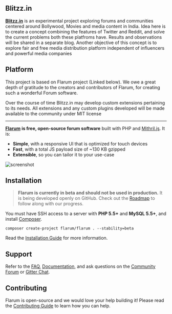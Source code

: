 ## Blitzz.in
**[Blitzz.in](http://blitzz.in)** is an experimental project exploring forums and communities centered around Bollywood, Movies and media content in India. Idea here is to create a concept combining the features of Twitter and Reddit, and solve the current problems both these platfroms have. Results and observations will be shared in a separate blog. Another objective of this concept is to explore fair and free media distribution platform independent of influencers and powerful media companies 

## Platform
This project is based on Flarum project (Linked below). We owe a great depth of gratitude to the creators and contributors of Flarum, for creating such a wonderful Forum software.

Over the course of time Blitzz.in may develop custom extensions pertaining to its needs. All extensions and any custom plugins developed will be made available to the community under MIT license

--------------------------------------------------------------------------

**[Flarum](http://flarum.org) is free, open-source forum software** built with PHP and [Mithril.js](http://mithril.js.org). It is:

* **Simple**, with a responsive UI that is optimized for touch devices
* **Fast**, with a total JS payload size of ~130 KB gzipped
* **Extensible**, so you can tailor it to your use-case

![screenshot](http://flarum.org/img/screenshot.png)

## Installation

> **Flarum is currently in beta and should not be used in production.** It is being developed openly on GitHub. Check out the [Roadmap](http://flarum.org/roadmap) to follow along with our progress.

You must have SSH access to a server with **PHP 5.5+** and **MySQL 5.5+**, and install [Composer](https://getcomposer.org).

```
composer create-project flarum/flarum . --stability=beta
```

Read the [Installation Guide](http://flarum.org/docs/installation) for more information.

## Support

Refer to the [FAQ](http://flarum.org/docs/faq), [Documentation](http://flarum.org/docs), and ask questions on the [Community Forum](http://discuss.flarum.org) or [Gitter Chat](https://gitter.im/flarum/flarum).

## Contributing

Flarum is open-source and we would love your help building it! Please read the [Contributing Guide](https://github.com/flarum/flarum/blob/master/CONTRIBUTING.md) to learn how you can help.

